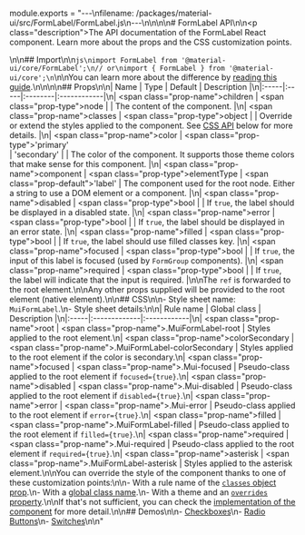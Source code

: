 module.exports = "---\nfilename: /packages/material-ui/src/FormLabel/FormLabel.js\n---\n\n<!--- This documentation is automatically generated, do not try to edit it. -->\n\n# FormLabel API\n\n<p class=\"description\">The API documentation of the FormLabel React component. Learn more about the props and the CSS customization points.</p>\n\n## Import\n\n```js\nimport FormLabel from '@material-ui/core/FormLabel';\n// or\nimport { FormLabel } from '@material-ui/core';\n```\n\nYou can learn more about the difference by [reading this guide](/guides/minimizing-bundle-size/).\n\n\n\n## Props\n\n| Name | Type | Default | Description |\n|:-----|:-----|:--------|:------------|\n| <span class=\"prop-name\">children</span> | <span class=\"prop-type\">node</span> |  | The content of the component. |\n| <span class=\"prop-name\">classes</span> | <span class=\"prop-type\">object</span> |  | Override or extend the styles applied to the component. See [CSS API](#css) below for more details. |\n| <span class=\"prop-name\">color</span> | <span class=\"prop-type\">'primary'<br>&#124;&nbsp;'secondary'</span> |  | The color of the component. It supports those theme colors that make sense for this component. |\n| <span class=\"prop-name\">component</span> | <span class=\"prop-type\">elementType</span> | <span class=\"prop-default\">'label'</span> | The component used for the root node. Either a string to use a DOM element or a component. |\n| <span class=\"prop-name\">disabled</span> | <span class=\"prop-type\">bool</span> |  | If `true`, the label should be displayed in a disabled state. |\n| <span class=\"prop-name\">error</span> | <span class=\"prop-type\">bool</span> |  | If `true`, the label should be displayed in an error state. |\n| <span class=\"prop-name\">filled</span> | <span class=\"prop-type\">bool</span> |  | If `true`, the label should use filled classes key. |\n| <span class=\"prop-name\">focused</span> | <span class=\"prop-type\">bool</span> |  | If `true`, the input of this label is focused (used by `FormGroup` components). |\n| <span class=\"prop-name\">required</span> | <span class=\"prop-type\">bool</span> |  | If `true`, the label will indicate that the input is required. |\n\nThe `ref` is forwarded to the root element.\n\nAny other props supplied will be provided to the root element (native element).\n\n## CSS\n\n- Style sheet name: `MuiFormLabel`.\n- Style sheet details:\n\n| Rule name | Global class | Description |\n|:-----|:-------------|:------------|\n| <span class=\"prop-name\">root</span> | <span class=\"prop-name\">.MuiFormLabel-root</span> | Styles applied to the root element.\n| <span class=\"prop-name\">colorSecondary</span> | <span class=\"prop-name\">.MuiFormLabel-colorSecondary</span> | Styles applied to the root element if the color is secondary.\n| <span class=\"prop-name\">focused</span> | <span class=\"prop-name\">.Mui-focused</span> | Pseudo-class applied to the root element if `focused={true}`.\n| <span class=\"prop-name\">disabled</span> | <span class=\"prop-name\">.Mui-disabled</span> | Pseudo-class applied to the root element if `disabled={true}`.\n| <span class=\"prop-name\">error</span> | <span class=\"prop-name\">.Mui-error</span> | Pseudo-class applied to the root element if `error={true}`.\n| <span class=\"prop-name\">filled</span> | <span class=\"prop-name\">.MuiFormLabel-filled</span> | Pseudo-class applied to the root element if `filled={true}`.\n| <span class=\"prop-name\">required</span> | <span class=\"prop-name\">.Mui-required</span> | Pseudo-class applied to the root element if `required={true}`.\n| <span class=\"prop-name\">asterisk</span> | <span class=\"prop-name\">.MuiFormLabel-asterisk</span> | Styles applied to the asterisk element.\n\nYou can override the style of the component thanks to one of these customization points:\n\n- With a rule name of the [`classes` object prop](/customization/components/#overriding-styles-with-classes).\n- With a [global class name](/customization/components/#overriding-styles-with-global-class-names).\n- With a theme and an [`overrides` property](/customization/globals/#css).\n\nIf that's not sufficient, you can check the [implementation of the component](https://github.com/Foso/material-ui/blob/master/packages/material-ui/src/FormLabel/FormLabel.js) for more detail.\n\n## Demos\n\n- [Checkboxes](/components/checkboxes/)\n- [Radio Buttons](/components/radio-buttons/)\n- [Switches](/components/switches/)\n\n"